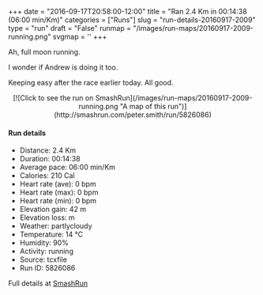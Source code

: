 +++
date = "2016-09-17T20:58:00-12:00"
title = "Ran 2.4 Km in 00:14:38 (06:00 min/Km)"
categories = ["Runs"]
slug = "run-details-20160917-2009"
type = "run"
draft = "False"
runmap = "/images/run-maps/20160917-2009-running.png"
svgmap = '<polyline points="52 60, 53 60, 56 57, 63 46, 68 35, 69 34, 69 32, 69 30, 72 25, 73 23, 77 19, 78 17, 79 16, 82 16, 86 16, 91 16, 98 18, 100 19, 100 21, 95 31, 93 34, 89 42, 84 50, 82 55, 76 63, 75 68, 74 70, 74 72, 74 73, 73 79, 71 80, 70 84, 70 85, 68 84, 63 84, 56 84, 46 80, 41 80, 34 80, 27 77, 24 76, 17 74, 8 75, 4 78, 3 78, 1 77, 0 76, 4 71, 14 61, 30 54, 34 50, 36 51, 45 49, 54 49, 58 47, 58 48, 58 51, 58 53, 54 60">'
+++

Ah, full moon running. 

I wonder if Andrew is doing it too. 

Keeping easy after the race earlier today. All good. 

<!--more-->

<center>
[![Click to see the run on SmashRun](/images/run-maps/20160917-2009-running.png "A map of this run")](http://smashrun.com/peter.smith/run/5826086)
</center>

#### Run details

* Distance: 2.4 Km
* Duration: 00:14:38
* Average pace: 06:00 min/Km
* Calories: 210 Cal
* Heart rate (ave): 0 bpm
* Heart rate (max): 0 bpm
* Heart rate (min): 0 bpm
* Elevation gain: 42 m
* Elevation loss:  m
* Weather: partlycloudy
* Temperature: 14 &deg;C
* Humidity: 90%
* Activity: running
* Source: tcxfile
* Run ID: 5826086

Full details at [SmashRun](http://smashrun.com/peter.smith/run/5826086)